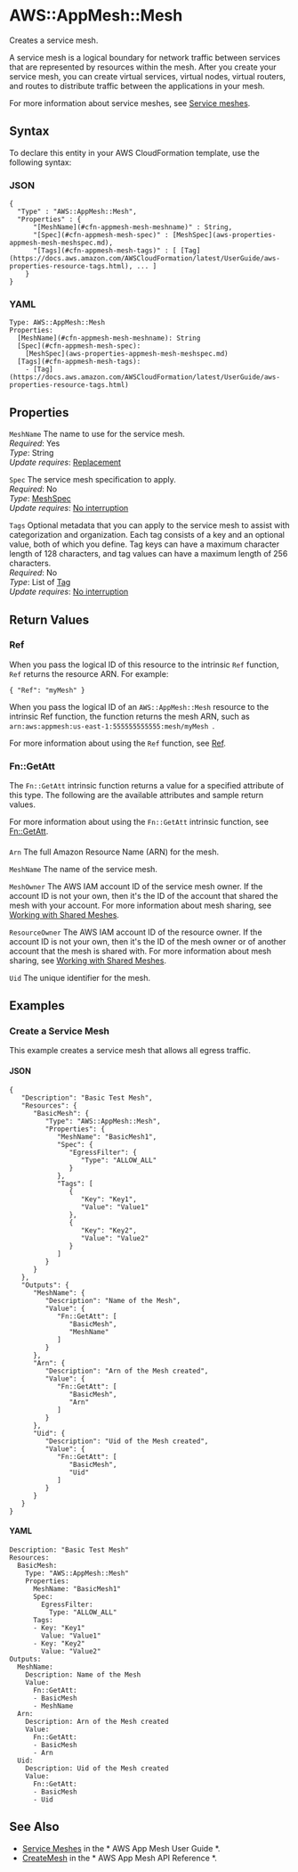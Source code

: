 # AWS::AppMesh::Mesh<a name="aws-resource-appmesh-mesh"></a>

Creates a service mesh\.

 A service mesh is a logical boundary for network traffic between services that are represented by resources within the mesh\. After you create your service mesh, you can create virtual services, virtual nodes, virtual routers, and routes to distribute traffic between the applications in your mesh\.

For more information about service meshes, see [Service meshes](https://docs.aws.amazon.com/app-mesh/latest/userguide/meshes.html)\.

## Syntax<a name="aws-resource-appmesh-mesh-syntax"></a>

To declare this entity in your AWS CloudFormation template, use the following syntax:

### JSON<a name="aws-resource-appmesh-mesh-syntax.json"></a>

```
{
  "Type" : "AWS::AppMesh::Mesh",
  "Properties" : {
      "[MeshName](#cfn-appmesh-mesh-meshname)" : String,
      "[Spec](#cfn-appmesh-mesh-spec)" : [MeshSpec](aws-properties-appmesh-mesh-meshspec.md),
      "[Tags](#cfn-appmesh-mesh-tags)" : [ [Tag](https://docs.aws.amazon.com/AWSCloudFormation/latest/UserGuide/aws-properties-resource-tags.html), ... ]
    }
}
```

### YAML<a name="aws-resource-appmesh-mesh-syntax.yaml"></a>

```
Type: AWS::AppMesh::Mesh
Properties: 
  [MeshName](#cfn-appmesh-mesh-meshname): String
  [Spec](#cfn-appmesh-mesh-spec): 
    [MeshSpec](aws-properties-appmesh-mesh-meshspec.md)
  [Tags](#cfn-appmesh-mesh-tags): 
    - [Tag](https://docs.aws.amazon.com/AWSCloudFormation/latest/UserGuide/aws-properties-resource-tags.html)
```

## Properties<a name="aws-resource-appmesh-mesh-properties"></a>

`MeshName`  <a name="cfn-appmesh-mesh-meshname"></a>
The name to use for the service mesh\.  
*Required*: Yes  
*Type*: String  
*Update requires*: [Replacement](https://docs.aws.amazon.com/AWSCloudFormation/latest/UserGuide/using-cfn-updating-stacks-update-behaviors.html#update-replacement)

`Spec`  <a name="cfn-appmesh-mesh-spec"></a>
The service mesh specification to apply\.  
*Required*: No  
*Type*: [MeshSpec](aws-properties-appmesh-mesh-meshspec.md)  
*Update requires*: [No interruption](https://docs.aws.amazon.com/AWSCloudFormation/latest/UserGuide/using-cfn-updating-stacks-update-behaviors.html#update-no-interrupt)

`Tags`  <a name="cfn-appmesh-mesh-tags"></a>
Optional metadata that you can apply to the service mesh to assist with categorization and organization\. Each tag consists of a key and an optional value, both of which you define\. Tag keys can have a maximum character length of 128 characters, and tag values can have a maximum length of 256 characters\.  
*Required*: No  
*Type*: List of [Tag](https://docs.aws.amazon.com/AWSCloudFormation/latest/UserGuide/aws-properties-resource-tags.html)  
*Update requires*: [No interruption](https://docs.aws.amazon.com/AWSCloudFormation/latest/UserGuide/using-cfn-updating-stacks-update-behaviors.html#update-no-interrupt)

## Return Values<a name="aws-resource-appmesh-mesh-return-values"></a>

### Ref<a name="aws-resource-appmesh-mesh-return-values-ref"></a>

 When you pass the logical ID of this resource to the intrinsic `Ref` function, `Ref` returns the resource ARN\. For example:

 `{ "Ref": "myMesh" }` 

When you pass the logical ID of an `AWS::AppMesh::Mesh` resource to the intrinsic Ref function, the function returns the mesh ARN, such as `arn:aws:appmesh:us-east-1:555555555555:mesh/myMesh `\.

For more information about using the `Ref` function, see [Ref](https://docs.aws.amazon.com/AWSCloudFormation/latest/UserGuide/intrinsic-function-reference-ref.html)\.

### Fn::GetAtt<a name="aws-resource-appmesh-mesh-return-values-fn--getatt"></a>

The `Fn::GetAtt` intrinsic function returns a value for a specified attribute of this type\. The following are the available attributes and sample return values\.

For more information about using the `Fn::GetAtt` intrinsic function, see [Fn::GetAtt](https://docs.aws.amazon.com/AWSCloudFormation/latest/UserGuide/intrinsic-function-reference-getatt.html)\.

#### <a name="aws-resource-appmesh-mesh-return-values-fn--getatt-fn--getatt"></a>

`Arn`  <a name="Arn-fn::getatt"></a>
The full Amazon Resource Name \(ARN\) for the mesh\.

`MeshName`  <a name="MeshName-fn::getatt"></a>
The name of the service mesh\.

`MeshOwner`  <a name="MeshOwner-fn::getatt"></a>
The AWS IAM account ID of the service mesh owner\. If the account ID is not your own, then it's the ID of the account that shared the mesh with your account\. For more information about mesh sharing, see [Working with Shared Meshes](https://docs.aws.amazon.com/app-mesh/latest/userguide/sharing.html)\.

`ResourceOwner`  <a name="ResourceOwner-fn::getatt"></a>
The AWS IAM account ID of the resource owner\. If the account ID is not your own, then it's the ID of the mesh owner or of another account that the mesh is shared with\. For more information about mesh sharing, see [Working with Shared Meshes](https://docs.aws.amazon.com/app-mesh/latest/userguide/sharing.html)\.

`Uid`  <a name="Uid-fn::getatt"></a>
The unique identifier for the mesh\.

## Examples<a name="aws-resource-appmesh-mesh--examples"></a>

### Create a Service Mesh<a name="aws-resource-appmesh-mesh--examples--Create_a_Service_Mesh"></a>

This example creates a service mesh that allows all egress traffic\.

#### JSON<a name="aws-resource-appmesh-mesh--examples--Create_a_Service_Mesh--json"></a>

```
{
   "Description": "Basic Test Mesh",
   "Resources": {
      "BasicMesh": {
         "Type": "AWS::AppMesh::Mesh",
         "Properties": {
            "MeshName": "BasicMesh1",
            "Spec": {
               "EgressFilter": {
                  "Type": "ALLOW_ALL"
               }
            },
            "Tags": [
               {
                  "Key": "Key1",
                  "Value": "Value1"
               },
               {
                  "Key": "Key2",
                  "Value": "Value2"
               }
            ]
         }
      }
   },
   "Outputs": {
      "MeshName": {
         "Description": "Name of the Mesh",
         "Value": {
            "Fn::GetAtt": [
               "BasicMesh",
               "MeshName"
            ]
         }
      },
      "Arn": {
         "Description": "Arn of the Mesh created",
         "Value": {
            "Fn::GetAtt": [
               "BasicMesh",
               "Arn"
            ]
         }
      },
      "Uid": {
         "Description": "Uid of the Mesh created",
         "Value": {
            "Fn::GetAtt": [
               "BasicMesh",
               "Uid"
            ]
         }
      }
   }
}
```

#### YAML<a name="aws-resource-appmesh-mesh--examples--Create_a_Service_Mesh--yaml"></a>

```
Description: "Basic Test Mesh"
Resources:
  BasicMesh:
    Type: "AWS::AppMesh::Mesh"
    Properties:
      MeshName: "BasicMesh1"
      Spec:
        EgressFilter:
          Type: "ALLOW_ALL"
      Tags:
      - Key: "Key1"
        Value: "Value1"
      - Key: "Key2"
        Value: "Value2"
Outputs:
  MeshName:
    Description: Name of the Mesh
    Value:
      Fn::GetAtt:
      - BasicMesh
      - MeshName
  Arn:
    Description: Arn of the Mesh created
    Value:
      Fn::GetAtt:
      - BasicMesh
      - Arn
  Uid:
    Description: Uid of the Mesh created
    Value:
      Fn::GetAtt:
      - BasicMesh
      - Uid
```

## See Also<a name="aws-resource-appmesh-mesh--seealso"></a>
+  [Service Meshes](https://docs.aws.amazon.com/app-mesh/latest/userguide/meshes.html) in the * AWS App Mesh User Guide *\.
+  [CreateMesh](https://docs.aws.amazon.com/app-mesh/latest/APIReference/API_CreateMesh.html) in the * AWS App Mesh API Reference *\.
